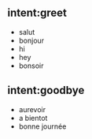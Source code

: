 ## intent:greet
- salut
- bonjour
- hi
- hey
- bonsoir

## intent:goodbye
- aurevoir
- a bientot
- bonne journée
